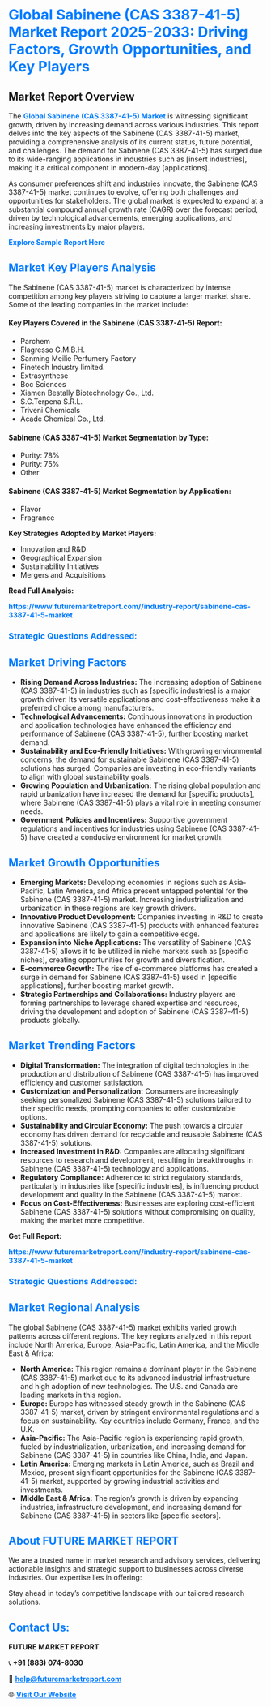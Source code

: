 <h1 style="color: #007BFF;">Global Sabinene (CAS 3387-41-5) Market Report 2025-2033: Driving Factors, Growth Opportunities, and Key Players</h1>

<section id="overview">
<h2>Market Report Overview</h2>
<p>The <a href="https://www.futuremarketreport.com//industry-report/sabinene-cas-3387-41-5-market" style="color: #007BFF; text-decoration: none;"><strong>Global Sabinene (CAS 3387-41-5) Market</strong></a> is witnessing significant growth, driven by increasing demand across various industries. This report delves into the key aspects of the Sabinene (CAS 3387-41-5) market, providing a comprehensive analysis of its current status, future potential, and challenges. The demand for Sabinene (CAS 3387-41-5) has surged due to its wide-ranging applications in industries such as [insert industries], making it a critical component in modern-day [applications].</p>
<p>As consumer preferences shift and industries innovate, the Sabinene (CAS 3387-41-5) market continues to evolve, offering both challenges and opportunities for stakeholders. The global market is expected to expand at a substantial compound annual growth rate (CAGR) over the forecast period, driven by technological advancements, emerging applications, and increasing investments by major players.</p>
</section>

<section id="overview">
<p><a href="https://www.futuremarketreport.com//request-sample/reportId=86045" style="color: #007BFF; text-decoration: none;"><strong>Explore Sample Report Here</strong></a></p>
</section>

<section id="key-players">
<h2 style="color: #007BFF;">Market Key Players Analysis</h2>
<p>The Sabinene (CAS 3387-41-5) market is characterized by intense competition among key players striving to capture a larger market share. Some of the leading companies in the market include:</p>
<h4>Key Players Covered in the Sabinene (CAS 3387-41-5) Report:</h4>
<ul><li>Parchem</li><li>Flagresso G.M.B.H.</li><li>Sanming Meilie Perfumery Factory</li><li>Finetech Industry limited.</li><li>Extrasynthese</li><li>Boc Sciences</li><li>Xiamen Bestally Biotechnology Co., Ltd.</li><li>S.C.Terpena S.R.L.</li><li>Triveni Chemicals</li><li>Acade Chemical Co., Ltd.</li></ul>
<h4>Sabinene (CAS 3387-41-5) Market Segmentation by Type:</h4>
<ul><li>Purity: 78%</li><li>Purity: 75%</li><li>Other</li></ul>

<h4>Sabinene (CAS 3387-41-5) Market Segmentation by Application:</h4>
<ul><li>Flavor</li><li>Fragrance</li></ul>
<p><strong>Key Strategies Adopted by Market Players:</strong></p>
<ul>
<li>Innovation and R&D</li>
<li>Geographical Expansion</li>
<li>Sustainability Initiatives</li>
<li>Mergers and Acquisitions</li>
</ul>
</section>

<section>
<p><strong>Read Full Analysis: </strong></p><a href="https://www.futuremarketreport.com//industry-report/sabinene-cas-3387-41-5-market" style="color: #007BFF; text-decoration: none;"><strong>https://www.futuremarketreport.com//industry-report/sabinene-cas-3387-41-5-market</strong></a>
<h3 style="color: #007BFF;">Strategic Questions Addressed:</h3>
</section>

<section id="driving-factors">
<h2 style="color: #007BFF;">Market Driving Factors</h2>
<ul>
<li><strong>Rising Demand Across Industries:</strong> The increasing adoption of Sabinene (CAS 3387-41-5) in industries such as [specific industries] is a major growth driver. Its versatile applications and cost-effectiveness make it a preferred choice among manufacturers.</li>
<li><strong>Technological Advancements:</strong> Continuous innovations in production and application technologies have enhanced the efficiency and performance of Sabinene (CAS 3387-41-5), further boosting market demand.</li>
<li><strong>Sustainability and Eco-Friendly Initiatives:</strong> With growing environmental concerns, the demand for sustainable Sabinene (CAS 3387-41-5) solutions has surged. Companies are investing in eco-friendly variants to align with global sustainability goals.</li>
<li><strong>Growing Population and Urbanization:</strong> The rising global population and rapid urbanization have increased the demand for [specific products], where Sabinene (CAS 3387-41-5) plays a vital role in meeting consumer needs.</li>
<li><strong>Government Policies and Incentives:</strong> Supportive government regulations and incentives for industries using Sabinene (CAS 3387-41-5) have created a conducive environment for market growth.</li>
</ul>
</section>

<section id="growth-opportunities">
<h2 style="color: #007BFF;">Market Growth Opportunities</h2>
<ul>
<li><strong>Emerging Markets:</strong> Developing economies in regions such as Asia-Pacific, Latin America, and Africa present untapped potential for the Sabinene (CAS 3387-41-5) market. Increasing industrialization and urbanization in these regions are key growth drivers.</li>
<li><strong>Innovative Product Development:</strong> Companies investing in R&D to create innovative Sabinene (CAS 3387-41-5) products with enhanced features and applications are likely to gain a competitive edge.</li>
<li><strong>Expansion into Niche Applications:</strong> The versatility of Sabinene (CAS 3387-41-5) allows it to be utilized in niche markets such as [specific niches], creating opportunities for growth and diversification.</li>
<li><strong>E-commerce Growth:</strong> The rise of e-commerce platforms has created a surge in demand for Sabinene (CAS 3387-41-5) used in [specific applications], further boosting market growth.</li>
<li><strong>Strategic Partnerships and Collaborations:</strong> Industry players are forming partnerships to leverage shared expertise and resources, driving the development and adoption of Sabinene (CAS 3387-41-5) products globally.</li>
</ul>
</section>

<section id="trending-factors">
<h2 style="color: #007BFF;">Market Trending Factors</h2>
<ul>
<li><strong>Digital Transformation:</strong> The integration of digital technologies in the production and distribution of Sabinene (CAS 3387-41-5) has improved efficiency and customer satisfaction.</li>
<li><strong>Customization and Personalization:</strong> Consumers are increasingly seeking personalized Sabinene (CAS 3387-41-5) solutions tailored to their specific needs, prompting companies to offer customizable options.</li>
<li><strong>Sustainability and Circular Economy:</strong> The push towards a circular economy has driven demand for recyclable and reusable Sabinene (CAS 3387-41-5) solutions.</li>
<li><strong>Increased Investment in R&D:</strong> Companies are allocating significant resources to research and development, resulting in breakthroughs in Sabinene (CAS 3387-41-5) technology and applications.</li>
<li><strong>Regulatory Compliance:</strong> Adherence to strict regulatory standards, particularly in industries like [specific industries], is influencing product development and quality in the Sabinene (CAS 3387-41-5) market.</li>
<li><strong>Focus on Cost-Effectiveness:</strong> Businesses are exploring cost-efficient Sabinene (CAS 3387-41-5) solutions without compromising on quality, making the market more competitive.</li>
</ul>
</section>

<section>
<p><strong>Get Full Report: </strong></p><a href="https://www.futuremarketreport.com//industry-report/sabinene-cas-3387-41-5-market" style="color: #007BFF; text-decoration: none;"><strong>https://www.futuremarketreport.com//industry-report/sabinene-cas-3387-41-5-market</strong></a>
<h3 style="color: #007BFF;">Strategic Questions Addressed:</h3>
</section>


<section id="regional-analysis">
<h2 style="color: #007BFF;">Market Regional Analysis</h2>
<p>The global Sabinene (CAS 3387-41-5) market exhibits varied growth patterns across different regions. The key regions analyzed in this report include North America, Europe, Asia-Pacific, Latin America, and the Middle East & Africa:</p>
<ul>
<li><strong>North America:</strong> This region remains a dominant player in the Sabinene (CAS 3387-41-5) market due to its advanced industrial infrastructure and high adoption of new technologies. The U.S. and Canada are leading markets in this region.</li>
<li><strong>Europe:</strong> Europe has witnessed steady growth in the Sabinene (CAS 3387-41-5) market, driven by stringent environmental regulations and a focus on sustainability. Key countries include Germany, France, and the U.K.</li>
<li><strong>Asia-Pacific:</strong> The Asia-Pacific region is experiencing rapid growth, fueled by industrialization, urbanization, and increasing demand for Sabinene (CAS 3387-41-5) in countries like China, India, and Japan.</li>
<li><strong>Latin America:</strong> Emerging markets in Latin America, such as Brazil and Mexico, present significant opportunities for the Sabinene (CAS 3387-41-5) market, supported by growing industrial activities and investments.</li>
<li><strong>Middle East & Africa:</strong> The region’s growth is driven by expanding industries, infrastructure development, and increasing demand for Sabinene (CAS 3387-41-5) in sectors like [specific sectors].</li>
</ul>
</section>

<footer>
<h2 style="color: #007BFF;">About FUTURE MARKET REPORT</h2>
<p>We are a trusted name in market research and advisory services, delivering actionable insights and strategic support to businesses across diverse industries. Our expertise lies in offering:</p>

<p>Stay ahead in today’s competitive landscape with our tailored research solutions.</p>

<h2 style="color: #007BFF;">Contact Us:</h2>
<p><strong>FUTURE MARKET REPORT</strong></p>
<p>📞 <strong>+91 (883) 074-8030</strong></p>
<p>📧 <strong><a href="mailto:help@futuremarketreport.com" style="color: #007BFF;">help@futuremarketreport.com</a></strong></p>
<p>🌐 <strong><a href="https://www.futuremarketreport.com/" style="color: #007BFF;">Visit Our Website</a></strong></p>
</footer>